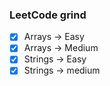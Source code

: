 ### LeetCode grind

- [x] Arrays -> Easy
- [x] Arrays -> Medium
- [x] Strings -> Easy
- [x] Strings -> medium
